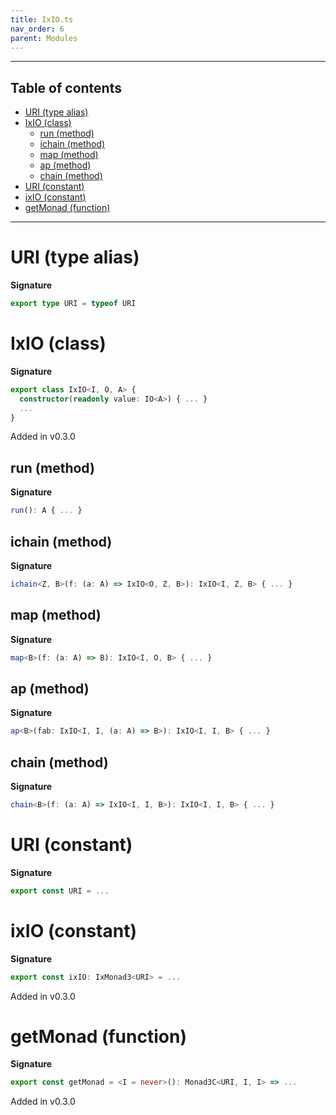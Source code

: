 ```yaml
---
title: IxIO.ts
nav_order: 6
parent: Modules
---
```


---

<h2 class="text-delta">Table of contents</h2>

- [URI (type alias)](#uri-type-alias)
- [IxIO (class)](#ixio-class)
  - [run (method)](#run-method)
  - [ichain (method)](#ichain-method)
  - [map (method)](#map-method)
  - [ap (method)](#ap-method)
  - [chain (method)](#chain-method)
- [URI (constant)](#uri-constant)
- [ixIO (constant)](#ixio-constant)
- [getMonad (function)](#getmonad-function)

---

# URI (type alias)

**Signature**

```ts
export type URI = typeof URI
```

# IxIO (class)

**Signature**

```ts
export class IxIO<I, O, A> {
  constructor(readonly value: IO<A>) { ... }
  ...
}
```

Added in v0.3.0

## run (method)

**Signature**

```ts
run(): A { ... }
```

## ichain (method)

**Signature**

```ts
ichain<Z, B>(f: (a: A) => IxIO<O, Z, B>): IxIO<I, Z, B> { ... }
```

## map (method)

**Signature**

```ts
map<B>(f: (a: A) => B): IxIO<I, O, B> { ... }
```

## ap (method)

**Signature**

```ts
ap<B>(fab: IxIO<I, I, (a: A) => B>): IxIO<I, I, B> { ... }
```

## chain (method)

**Signature**

```ts
chain<B>(f: (a: A) => IxIO<I, I, B>): IxIO<I, I, B> { ... }
```

# URI (constant)

**Signature**

```ts
export const URI = ...
```

# ixIO (constant)

**Signature**

```ts
export const ixIO: IxMonad3<URI> = ...
```

Added in v0.3.0

# getMonad (function)

**Signature**

```ts
export const getMonad = <I = never>(): Monad3C<URI, I, I> => ...
```

Added in v0.3.0
